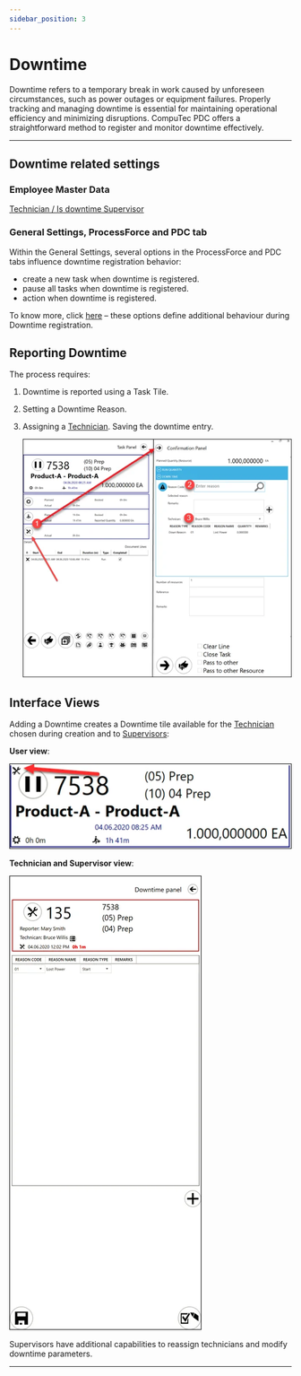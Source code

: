 ```yaml
---
sidebar_position: 3
---
```


# Downtime

Downtime refers to a temporary break in work caused by unforeseen circumstances, such as power outages or equipment failures. Properly tracking and managing downtime is essential for maintaining operational efficiency and minimizing disruptions. CompuTec PDC offers a straightforward method to register and monitor downtime effectively.

---

## Downtime related settings

### Employee Master Data

[Technician / Is downtime Supervisor](../../administrator-guide/setting-up-the-application/overview.md)

### General Settings, ProcessForce and PDC tab

Within the General Settings, several options in the ProcessForce and PDC tabs influence downtime registration behavior:

- create a new task when downtime is registered.
- pause all tasks when downtime is registered.
- action when downtime is registered.

To know more, click [here](../../administrator-guide/setting-up-the-application/overview.md#processforce-settings) – these options define additional behaviour during Downtime registration.

## Reporting Downtime

The process requires:

1. Downtime is reported using a Task Tile.
2. Setting a Downtime Reason.
3. Assigning a [Technician](../../administrator-guide/setting-up-the-application/overview.md#processforce-settings).
Saving the downtime entry.

    ![Downtime](./media/downtime/pdc-downtime.webp)

## Interface Views

Adding a Downtime creates a Downtime tile available for the [Technician](../../administrator-guide/setting-up-the-application/overview.md#processforce-settings) chosen during creation and to [Supervisors](../../administrator-guide/setting-up-the-application/overview.md#processforce-settings):

**User view**:

![User View](./media/downtime/user-view.webp)

**Technician and Supervisor view**:

![Technician](./media/downtime/pdc-technician.webp)

Supervisors have additional capabilities to reassign technicians and modify downtime parameters.

---
